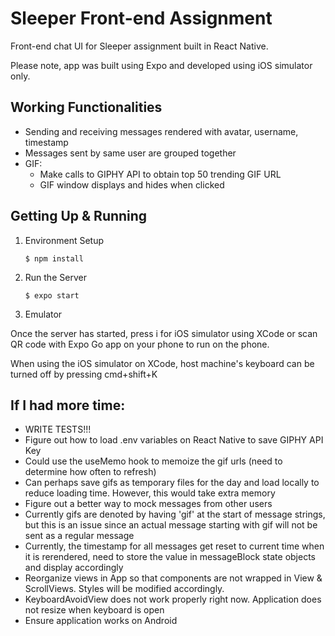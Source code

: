 # Sleeper Front-end Assignment
Front-end chat UI for Sleeper assignment built in React Native. 

Please note, app was built using Expo and developed using iOS simulator only.

## Working Functionalities
- Sending and receiving messages rendered with avatar, username, timestamp
- Messages sent by same user are grouped together
- GIF:
  - Make calls to GIPHY API to obtain top 50 trending GIF URL
  - GIF window displays and hides when clicked

## Getting Up & Running
1. Environment Setup
    ```console
    $ npm install
    ``` 
2. Run the Server
    ```console
    $ expo start
    ```
3. Emulator

Once the server has started, press i for iOS simulator using XCode or scan QR code with Expo Go app
on your phone to run on the phone.

When using the iOS simulator on XCode, host machine's keyboard can be turned off by pressing cmd+shift+K

## If I had more time:
- WRITE TESTS!!!
- Figure out how to load .env variables on React Native to save GIPHY API Key
- Could use the useMemo hook to memoize the gif urls (need to determine how often to refresh)
- Can perhaps save gifs as temporary files for the day and load locally to reduce
  loading time. However, this would take extra memory
- Figure out a better way to mock messages from other users
- Currently gifs are denoted by having 'gif' at the start of message strings, but
this is an issue since an actual message starting with gif will not be sent as 
a regular message
- Currently, the timestamp for all messages get reset to current time when it is rerendered,
need to store the value in messageBlock state objects and display accordingly
- Reorganize views in App so that components are not wrapped in View & ScrollViews. Styles will be
modified accordingly.
- KeyboardAvoidView does not work properly right now. Application does not resize when keyboard is 
open
- Ensure application works on Android